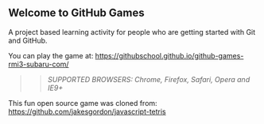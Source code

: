 ## Welcome to GitHub Games

A project based learning activity for people who are getting started with Git and GitHub.

You can play the game at: https://githubschool.github.io/github-games-rmi3-subaru-com/

>> _*SUPPORTED BROWSERS*: Chrome, Firefox, Safari, Opera and IE9+_

This fun open source game was cloned from: https://github.com/jakesgordon/javascript-tetris

